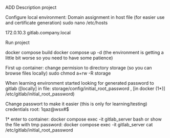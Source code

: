 ADD Description project


Configure local environment:
Domain assignment in host file (for easier use and certificate generation)
sudo nano /etc/hosts

172.0.10.3 gitlab.company.local



Run project

docker compose build
docker compose up -d (the environment is getting a little bit worse so you need to have some patience)

First up container:
change permision to directory storage (so you can browse files locally)
sudo chmod a+rw -R storage

When learning environment started looking for generated password to gitlab ([locally] in file: storage/config/initial_root_password , [in docker (1*)] /etc/gitlab/initial_root_password)

Change passwort to make it easier (this is only for learning/testing)
credentials
root: 1qaz@wsx#$




1* enter to container: docker compose exec -it gitlab_server bash
or show the file with tmp password: docker compose exec -it gitlab_server cat /etc/gitlab/initial_root_password
